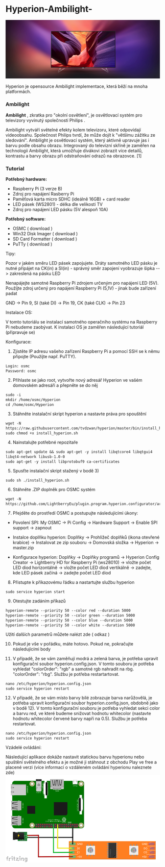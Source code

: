 # Hyperion-Ambilight-

![alt text](https://github.com/davidvasicek/Hyperion-Ambilight-/blob/master/1416725488636120979.jpg)

Hyperion je opensource Ambilight implementace, která běží na mnoha platformách. 

### Ambilight

**Ambilight** , zkratka pro "okolní osvětlení", je osvětlovací systém pro televizory vyvinutý společností Philips . 

Ambilight vytváří světelné efekty kolem televizoru, které odpovídají videoobsahu. Společnost Philips tvrdí, že může dojít k "většímu zážitku ze sledování". Ambilight je osvětlovací systém, který aktivně upravuje jas i barvu podle obsahu obrazu. Integrovaný do televizní skříně je zaměřen na technologii Ambilight, která umožňuje divákovi zobrazit více detailů, kontrastu a barvy obrazu při odstraňování odrazů na obrazovce. [1]

### Tutorial

**Potřebný hardware:**

- Raspberry Pi (3 verze B)
- Zdroj pro napájení Rasberry Pi
- Paměťová karta micro SDHC (ideálně 16GB) + card reader
- LED pásek (WS2801) - délka dle velikosti TV
- Zdroj pro napájení LED pásku (5V alespoň 10A)

**Potřebný software:**

- OSMC ( download )
- Win32 Disk Imager ( download )
- SD Card Formatter ( download )
- PuTTy ( download )

Tipy:

Pozor v jakém směru LED pásek zapojujete. Dráty samotného LED pásku je nutné připájet na CK(in) a SI(in) - správný směr zapojení vyobrazuje šipka --> zakreslená na pásku LED

Nenapájejte samotné Raspberry Pi zdrojem určeným pro napájení LED (5V). Použíjte zdroj určený pro napájení Raspberry Pi (5,1V) - jinak bude zařízení padat

GND -> Pin 9, SI (také DI) -> Pin 19, CK (také CLK) -> Pin 23


Instalace OS:

V tomto tutoriálu se instalací samotného operačního systému na Raspberry Pi nebudeme zaobývat. K instalaci OS je zaměřen následující tutoriál (připravuje se)

Konfigurace:

1. Zjistěte IP adresu vašeho zařízení Raspberry Pi a pomocí SSH se k němu připojte (Použíjte např. PuTTY). 
```
Login: osmc 
Password: osmc
```
2. Přihlaste se jako root, vytvořte nový adresář Hyperion ve vašém domovském adresáři a přepněte se do něj
```
sudo -i
mkdir /home/osmc/Hyperion
cd /home/osmc/Hyperion
```
3. Stáhněte instalační skript hyperion a nastavte práva pro spouštění
```
wget -N https://raw.githubusercontent.com/tvdzwan/hyperion/master/bin/install_hyperion.sh
sudo chmod +x install_hyperion.sh
```
4. Nainstalujte potřebné repozitaře
```
sudo apt-get update && sudo apt-get -y install libqtcore4 libqtgui4 libqt4-network libusb-1.0-0
sudo apt-get -y install libprotobuf9 ca-certificates
```
5. Spusťte instalační skript stažený v bodě 3)
```
sudo sh ./install_hyperion.sh
```
6. Stáhněte .ZIP doplněk pro OSMC systém
```
wget -N https://github.com/LightberryEu/plugin.program.hyperion.configurator/archive/master.zip
```
7. Přejděte do prostředí OSMC a postupujte následujícími úkony:

  - Povolení SPI: My OSMC -> Pi Config -> Hardware Support -> Enable SPI support -> zapnout

  - Instalce doplňku hyperion: Doplňky -> Prohlížeč doplňků (ikona otevřené krabice) -> Instalovat ze zip souboru -> Domovská složka -> Hyperion -> master.zip

  - Konfigurace hyperion: Doplňky -> Doplňky programů -> Hyperion Config Creator -> Lightberry HD for Raspberry Pi (ws28010) -> vložte počet LED diod horizontálně -> vložte počet LED diod vertikálně -> zadejte, kde LED pásek začíná -> zadejte počet LED diod

8. Přistupte k příkazovému řádku a nastartujte službu hyperion
```
sudo service hyperion start
```
9. Otestujte zadáním příkazů
```
hyperion-remote --priority 50 --color red --duration 5000
hyperion-remote --priority 50 --color green --duration 5000
hyperion-remote --priority 50 --color blue --duration 5000
hyperion-remote --priority 50 --color white --duration 5000
```
  Užití dalších parametrů můžete nalézt zde ( odkaz )

10. Pokud je vše v pořádku, máte hotovo. Pokud ne, pokračujte následujícími body

11. V případě, že se vám zaměňují modrá a zelená barva, je potřeba upravit konfigurační soubor hyperion.config.json. V tomto souboru je potřeba vyhledat "colorOrder": "rgb" a samotné rgb nahradit na rbg. "colorOrder": "rbg". Službu je potřeba restartartovat.
```
nano /etc/hyperion/hyperion.config.json
sudo service hyperion restart
```
12. V případě, že se vám místo barvy bílé zobrazuje barva narůžovělá, je potřeba upravit konfigurační soubor hyperion.config.json, obdobně jako v bodě 12). V tomto konfigurační souboru je potřeba vyhledat sekci color a barvu red, ve které budeme snižovat hodnotu whitecolor (nastavte hodnotu whitecolor červené barvy napři na 0.5). Službu je potřeba restartovat.
```
nano /etc/hyperion/hyperion.config.json
sudo service hyperion restart
```
Vzádelé ovládání:

Následující aplikace dokáže nastavit statickou barvu hyperionu nebo spuštění světelného efektu a je možné ji stáhnout z obchodu Play ve free a placené verzi (více informací o vzdáleném ovládání hyperionu naleznete zde)
![alt text](https://github.com/davidvasicek/Hyperion-Ambilight-/blob/master/sch%C3%A9ma%20zapojen%C3%AD.png)
